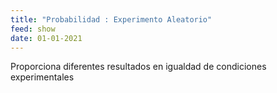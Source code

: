 ```yaml
---
title: "Probabilidad : Experimento Aleatorio"
feed: show
date: 01-01-2021
---
```


Proporciona diferentes resultados en igualdad de condiciones experimentales
